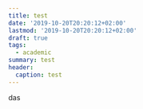 ```yaml
---
title: test
date: '2019-10-20T20:20:12+02:00'
lastmod: '2019-10-20T20:20:12+02:00'
draft: true
tags:
  - academic
summary: test
header:
  caption: test
---
```

das

